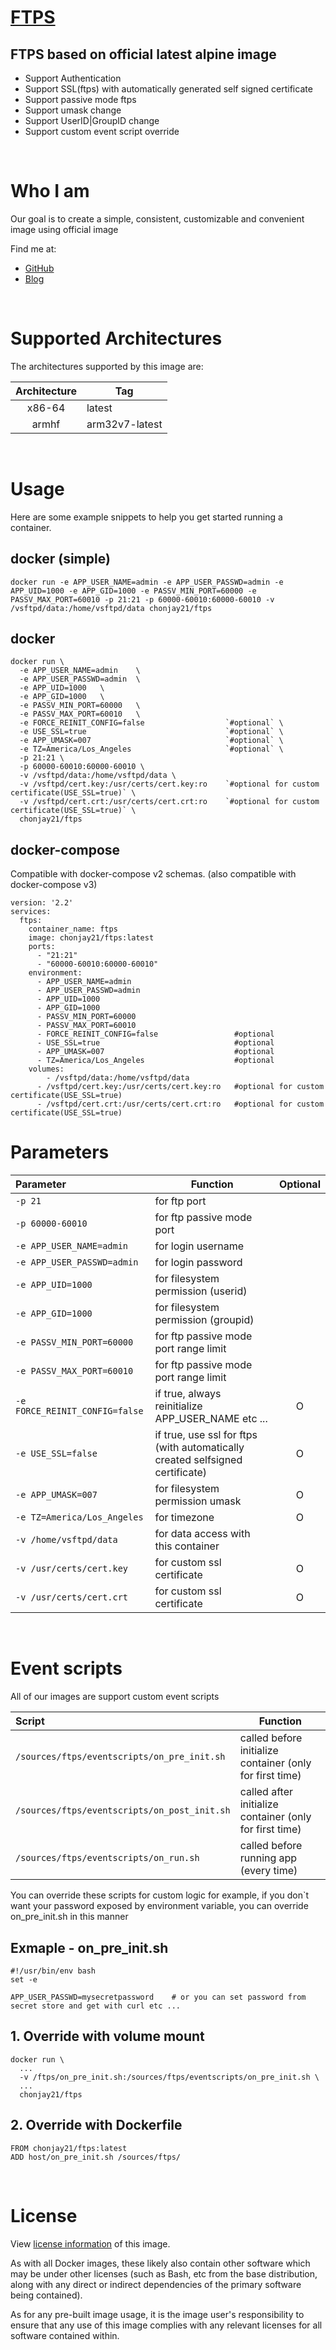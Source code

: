 # [**FTPS**](https://github.com/chonjay21/docker-ftps)
## FTPS based on official latest alpine image
* Support Authentication
* Support SSL(ftps) with automatically generated self signed certificate
* Support passive mode ftps
* Support umask change
* Support UserID|GroupID change
* Support custom event script override

<br />

# Who I am
Our goal is to create a simple, consistent, customizable and convenient image using official image

Find me at:
* [GitHub](https://github.com/chonjay21)
* [Blog](https://chonjay.tistory.com/)

<br />

# Supported Architectures

The architectures supported by this image are:

| Architecture | Tag |
| :----: | --- |
| x86-64 | latest |
| armhf | arm32v7-latest |

<br />

# Usage

Here are some example snippets to help you get started running a container.

## docker (simple)

```
docker run -e APP_USER_NAME=admin -e APP_USER_PASSWD=admin -e APP_UID=1000 -e APP_GID=1000 -e PASSV_MIN_PORT=60000 -e PASSV_MAX_PORT=60010 -p 21:21 -p 60000-60010:60000-60010 -v /vsftpd/data:/home/vsftpd/data chonjay21/ftps
```

## docker

```
docker run \
  -e APP_USER_NAME=admin	\
  -e APP_USER_PASSWD=admin	\
  -e APP_UID=1000	\
  -e APP_GID=1000	\
  -e PASSV_MIN_PORT=60000	\
  -e PASSV_MAX_PORT=60010	\
  -e FORCE_REINIT_CONFIG=false                  `#optional` \
  -e USE_SSL=true                               `#optional` \
  -e APP_UMASK=007                              `#optional` \
  -e TZ=America/Los_Angeles                     `#optional` \
  -p 21:21 \
  -p 60000-60010:60000-60010 \
  -v /vsftpd/data:/home/vsftpd/data \
  -v /vsftpd/cert.key:/usr/certs/cert.key:ro    `#optional for custom certificate(USE_SSL=true)` \
  -v /vsftpd/cert.crt:/usr/certs/cert.crt:ro    `#optional for custom certificate(USE_SSL=true)` \
  chonjay21/ftps
```


## docker-compose

Compatible with docker-compose v2 schemas. (also compatible with docker-compose v3)

```
version: '2.2'
services:
  ftps:
    container_name: ftps
    image: chonjay21/ftps:latest
    ports:
      - "21:21"
      - "60000-60010:60000-60010"
    environment:
      - APP_USER_NAME=admin
      - APP_USER_PASSWD=admin
      - APP_UID=1000
      - APP_GID=1000
      - PASSV_MIN_PORT=60000
      - PASSV_MAX_PORT=60010
      - FORCE_REINIT_CONFIG=false                 #optional
      - USE_SSL=true                              #optional
      - APP_UMASK=007                             #optional
      - TZ=America/Los_Angeles                    #optional
    volumes:
	    - /vsftpd/data:/home/vsftpd/data
      - /vsftpd/cert.key:/usr/certs/cert.key:ro	  #optional for custom certificate(USE_SSL=true)
      - /vsftpd/cert.crt:/usr/certs/cert.crt:ro	  #optional for custom certificate(USE_SSL=true)
```

# Parameters

| Parameter | Function | Optional |
| :---- | --- | :---: |
| `-p 21` | for ftp port |  |
| `-p 60000-60010` | for ftp passive mode port |  |
| `-e APP_USER_NAME=admin` | for login username |  |
| `-e APP_USER_PASSWD=admin` | for login password |  |
| `-e APP_UID=1000` | for filesystem permission (userid)  |  |
| `-e APP_GID=1000` | for filesystem permission (groupid)  |  |
| `-e PASSV_MIN_PORT=60000` | for ftp passive mode port range limit  |  |
| `-e PASSV_MAX_PORT=60010` | for ftp passive mode port range limit  |  |
| `-e FORCE_REINIT_CONFIG=false` | if true, always reinitialize APP_USER_NAME etc ...  | O |
| `-e USE_SSL=false` | if true, use ssl for ftps (with automatically created selfsigned certificate) | O |
| `-e APP_UMASK=007` | for filesystem permission umask  | O |
| `-e TZ=America/Los_Angeles` | for timezone  | O |
| `-v /home/vsftpd/data` | for data access with this container |  |
| `-v /usr/certs/cert.key` | for custom ssl certificate | O |
| `-v /usr/certs/cert.crt` | for custom ssl certificate | O |

<br />

# Event scripts

All of our images are support custom event scripts

| Script | Function |
| :---- | --- |
| `/sources/ftps/eventscripts/on_pre_init.sh` | called before initialize container (only for first time) |
| `/sources/ftps/eventscripts/on_post_init.sh` | called after initialize container (only for first time) |
| `/sources/ftps/eventscripts/on_run.sh` | called before running app (every time) |

You can override these scripts for custom logic
for example, if you don`t want your password exposed by environment variable, you can override on_pre_init.sh in this manner

## Exmaple - on_pre_init.sh
```
#!/usr/bin/env bash
set -e

APP_USER_PASSWD=mysecretpassword    # or you can set password from secret store and get with curl etc ...
```

## 1. Override with volume mount
```
docker run \
  ...
  -v /ftps/on_pre_init.sh:/sources/ftps/eventscripts/on_pre_init.sh \
  ...
  chonjay21/ftps
```

## 2. Override with Dockerfile
```
FROM chonjay21/ftps:latest
ADD host/on_pre_init.sh /sources/ftps/
```

<br />

# License

View [license information](https://github.com/chonjay21/docker-ftps/LICENSE) of this image.

As with all Docker images, these likely also contain other software which may be under other licenses (such as Bash, etc from the base distribution, along with any direct or indirect dependencies of the primary software being contained).

As for any pre-built image usage, it is the image user's responsibility to ensure that any use of this image complies with any relevant licenses for all software contained within.